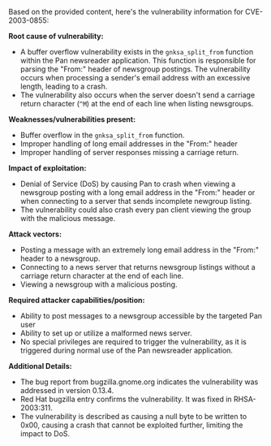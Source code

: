 Based on the provided content, here's the vulnerability information for CVE-2003-0855:

**Root cause of vulnerability:**
- A buffer overflow vulnerability exists in the `gnksa_split_from` function within the Pan newsreader application. This function is responsible for parsing the "From:" header of newsgroup postings. The vulnerability occurs when processing a sender's email address with an excessive length, leading to a crash.
- The vulnerability also occurs when the server doesn't send a carriage return character (`^M`) at the end of each line when listing newsgroups.

**Weaknesses/vulnerabilities present:**
- Buffer overflow in the `gnksa_split_from` function.
- Improper handling of long email addresses in the "From:" header
- Improper handling of server responses missing a carriage return.

**Impact of exploitation:**
- Denial of Service (DoS) by causing Pan to crash when viewing a newsgroup posting with a long email address in the "From:" header or when connecting to a server that sends incomplete newgroup listing.
- The vulnerability could also crash every pan client viewing the group with the malicious message.

**Attack vectors:**
- Posting a message with an extremely long email address in the "From:" header to a newsgroup.
- Connecting to a news server that returns newsgroup listings without a carriage return character at the end of each line.
- Viewing a newsgroup with a malicious posting.

**Required attacker capabilities/position:**
- Ability to post messages to a newsgroup accessible by the targeted Pan user
- Ability to set up or utilize a malformed news server.
- No special privileges are required to trigger the vulnerability, as it is triggered during normal use of the Pan newsreader application.

**Additional Details:**
- The bug report from bugzilla.gnome.org indicates the vulnerability was addressed in version 0.13.4.
- Red Hat bugzilla entry confirms the vulnerability. It was fixed in RHSA-2003:311.
- The vulnerability is described as causing a null byte to be written to 0x00, causing a crash that cannot be exploited further, limiting the impact to DoS.